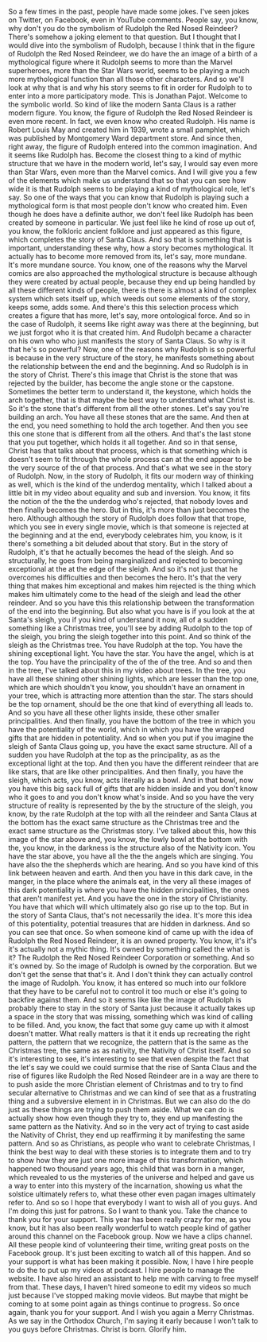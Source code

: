  So a few times in the past, people have made some jokes. I've seen jokes on Twitter, on Facebook, even in YouTube comments. People say, you know, why don't you do the symbolism of Rudolph the Red Nosed Reindeer? There's somehow a joking element to that question. But I thought that I would dive into the symbolism of Rudolph, because I think that in the figure of Rudolph the Red Nosed Reindeer, we do have the an image of a birth of a mythological figure where it Rudolph seems to more than the Marvel superheroes, more than the Star Wars world, seems to be playing a much more mythological function than all those other characters. And so we'll look at why that is and why his story seems to fit in order for Rudolph to to enter into a more participatory mode. This is Jonathan Pajot. Welcome to the symbolic world. So kind of like the modern Santa Claus is a rather modern figure. You know, the figure of Rudolph the Red Nosed Reindeer is even more recent. In fact, we even know who created Rudolph. His name is Robert Louis May and created him in 1939, wrote a small pamphlet, which was published by Montgomery Ward department store. And since then, right away, the figure of Rudolph entered into the common imagination. And it seems like Rudolph has. Become the closest thing to a kind of mythic structure that we have in the modern world, let's say, I would say even more than Star Wars, even more than the Marvel comics. And I will give you a few of the elements which make us understand that so that you can see how wide it is that Rudolph seems to be playing a kind of mythological role, let's say. So one of the ways that you can know that Rudolph is playing such a mythological form is that most people don't know who created him. Even though he does have a definite author, we don't feel like Rudolph has been created by someone in particular. We just feel like he kind of rose up out of, you know, the folkloric ancient folklore and just appeared as this figure, which completes the story of Santa Claus. And so that is something that is important, understanding these why, how a story becomes mythological. It actually has to become more removed from its, let's say, more mundane. It's more mundane source. You know, one of the reasons why the Marvel comics are also approached the mythological structure is because although they were created by actual people, because they end up being handled by all these different kinds of people, there is there is almost a kind of complex system which sets itself up, which weeds out some elements of the story, keeps some, adds some. And there's this this selection process which creates a figure that has more, let's say, more ontological force. And so in the case of Rudolph, it seems like right away was there at the beginning, but we just forgot who it is that created him. And Rudolph became a character on his own who who just manifests the story of Santa Claus. So why is it that he's so powerful? Now, one of the reasons why Rudolph is so powerful is because in the very structure of the story, he manifests something about the relationship between the end and the beginning. And so Rudolph is in the story of Christ. There's this image that Christ is the stone that was rejected by the builder, has become the angle stone or the capstone. Sometimes the better term to understand it, the keystone, which holds the arch together, that is that maybe the best way to understand what Christ is. So it's the stone that's different from all the other stones. Let's say you're building an arch. You have all these stones that are the same. And then at the end, you need something to hold the arch together. And then you see this one stone that is different from all the others. And that's the last stone that you put together, which holds it all together. And so in that sense, Christ has that talks about that process, which is that something which is doesn't seem to fit through the whole process can at the end appear to be the very source of the of that process. And that's what we see in the story of Rudolph. Now, in the story of Rudolph, it fits our modern way of thinking as well, which is the kind of the underdog mentality, which I talked about a little bit in my video about equality and sub and inversion. You know, it fits the notion of the the the underdog who's rejected, that nobody loves and then finally becomes the hero. But in this, it's more than just becomes the hero. Although although the story of Rudolph does follow that that trope, which you see in every single movie, which is that someone is rejected at the beginning and at the end, everybody celebrates him, you know, is it there's something a bit deluded about that story. But in the story of Rudolph, it's that he actually becomes the head of the sleigh. And so structurally, he goes from being marginalized and rejected to becoming exceptional at the at the edge of the sleigh. And so it's not just that he overcomes his difficulties and then becomes the hero. It's that the very thing that makes him exceptional and makes him rejected is the thing which makes him ultimately come to the head of the sleigh and lead the other reindeer. And so you have this this relationship between the transformation of the end into the beginning. But also what you have is if you look at the at Santa's sleigh, you if you kind of understand it now, all of a sudden something like a Christmas tree, you'll see by adding Rudolph to the top of the sleigh, you bring the sleigh together into this point. And so think of the sleigh as the Christmas tree. You have Rudolph at the top. You have the shining exceptional light. You have the star. You have the angel, which is at the top. You have the principality of the of the of the tree. And so and then in the tree, I've talked about this in my video about trees. In the tree, you have all these shining other shining lights, which are lesser than the top one, which are which shouldn't you know, you shouldn't have an ornament in your tree, which is attracting more attention than the star. The stars should be the top ornament, should be the one that kind of everything all leads to. And so you have all these other lights inside, these other smaller principalities. And then finally, you have the bottom of the tree in which you have the potentiality of the world, which in which you have the wrapped gifts that are hidden in potentiality. And so when you put if you imagine the sleigh of Santa Claus going up, you have the exact same structure. All of a sudden you have Rudolph at the top as the principality, as as the exceptional light at the top. And then you have the different reindeer that are like stars, that are like other principalities. And then finally, you have the sleigh, which acts, you know, acts literally as a bowl. And in that bowl, now you have this big sack full of gifts that are hidden inside and you don't know who it goes to and you don't know what's inside. And so you have the very structure of reality is represented by the by the structure of the sleigh, you know, by the rate Rudolph at the top with all the reindeer and Santa Claus at the bottom has the exact same structure as the Christmas tree and the exact same structure as the Christmas story. I've talked about this, how this image of the star above and, you know, the lowly bowl at the bottom with the, you know, in the darkness is the structure also of the Nativity icon. You have the star above, you have all the the the angels which are singing. You have also the the shepherds which are hearing. And so you have kind of this link between heaven and earth. And then you have in this dark cave, in the manger, in the place where the animals eat, in the very all these images of this dark potentiality is where you have the hidden principalities, the ones that aren't manifest yet. And you have the one in the story of Christianity. You have that which will which ultimately also go rise up to the top. But in the story of Santa Claus, that's not necessarily the idea. It's more this idea of this potentiality, potential treasures that are hidden in darkness. And so you can see that once. So when someone kind of came up with the idea of Rudolph the Red Nosed Reindeer, it is an owned property. You know, it's it's it's actually not a mythic thing. It's owned by something called the what is it? The Rudolph the Red Nosed Reindeer Corporation or something. And so it's owned by. So the image of Rudolph is owned by the corporation. But we don't get the sense that that's it. And I don't think they can actually control the image of Rudolph. You know, it has entered so much into our folklore that they have to be careful not to control it too much or else it's going to backfire against them. And so it seems like like the image of Rudolph is probably there to stay in the story of Santa just because it actually takes up a space in the story that was missing, something which was kind of calling to be filled. And, you know, the fact that some guy came up with it almost doesn't matter. What really matters is that it it ends up recreating the right pattern, the pattern that we recognize, the pattern that is the same as the Christmas tree, the same as as nativity, the Nativity of Christ itself. And so it's interesting to see, it's interesting to see that even despite the fact that the let's say we could we could surmise that the rise of Santa Claus and the rise of figures like Rudolph the Red Nosed Reindeer are in a way are there to to push aside the more Christian element of Christmas and to try to find secular alternative to Christmas and we can kind of see that as a frustrating thing and a subversive element in in Christmas. But we can also do the do just as these things are trying to push them aside. What we can do is actually show how even though they try to, they end up manifesting the same pattern as the Nativity. And so in the very act of trying to cast aside the Nativity of Christ, they end up reaffirming it by manifesting the same pattern. And so as Christians, as people who want to celebrate Christmas, I think the best way to deal with these stories is to integrate them and to try to show how they are just one more image of this transformation, which happened two thousand years ago, this child that was born in a manger, which revealed to us the mysteries of the universe and helped and gave us a way to enter into this mystery of the incarnation, showing us what the solstice ultimately refers to, what these other even pagan images ultimately refer to. And so so I hope that everybody I want to wish all of you guys. And I'm doing this just for patrons. So I want to thank you. Take the chance to thank you for your support. This year has been really crazy for me, as you know, but it has also been really wonderful to watch people kind of gather around this channel on the Facebook group. Now we have a clips channel. All these people kind of volunteering their time, writing great posts on the Facebook group. It's just been exciting to watch all of this happen. And so your support is what has been making it possible. Now, I have I hire people to do the to put up my videos at podcast. I hire people to manage the website. I have also hired an assistant to help me with carving to free myself from that. These days, I haven't hired someone to edit my videos so much just because I've stopped making movie videos. But maybe that might be coming to at some point again as things continue to progress. So once again, thank you for your support. And I wish you again a Merry Christmas. As we say in the Orthodox Church, I'm saying it early because I won't talk to you guys before Christmas. Christ is born. Glorify him.
